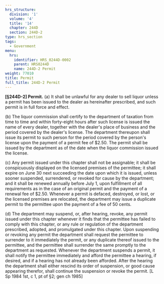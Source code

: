 ```yaml
---
hrs_structure:
  division: '1'
  volume: '4'
  title: '14'
  chapter: 244D
  section: 244D-2
type: hrs_section
tags:
  - Government
menu:
  hrs:
    identifier: HRS_0244D-0002
    parent: HRS0244D
    name: 244D-2 Permit
weight: 77010
title: Permit
full_title: 244D-2 Permit
---
```

**[§244D-2] Permit.** (a) It shall be unlawful for any dealer to sell liquor unless a permit has been issued to the dealer as hereinafter prescribed, and such permit is in full force and effect.

(b) The liquor commission shall certify to the department of taxation from time to time and within forty-eight hours after such license is issued the name of every dealer, together with the dealer's place of business and the period covered by the dealer's license. The department thereupon shall issue its permit to such person for the period covered by the person's license upon the payment of a permit fee of $2.50\. The permit shall be issued by the department as of the date when the liquor commission issued the license.

(c) Any permit issued under this chapter shall not be assignable; it shall be conspicuously displayed on the licensed premises of the permittee; it shall expire on June 30 next succeeding the date upon which it is issued, unless sooner suspended, surrendered, or revoked for cause by the department; and it shall be renewed annually before July 1, upon fulfillment of all requirements as in the case of an original permit and the payment of a renewal fee of $2.50\. Whenever a permit is defaced, destroyed, or lost, or the licensed premises are relocated, the department may issue a duplicate permit to the permittee upon the payment of a fee of 50 cents.

(d) The department may suspend, or, after hearing, revoke, any permit issued under this chapter whenever it finds that the permittee has failed to comply with this chapter, or any rule or regulation of the department prescribed, adopted, and promulgated under this chapter. Upon suspending or revoking any permit the department shall request the permittee to surrender to it immediately the permit, or any duplicate thereof issued to the permittee, and the permittee shall surrender the same promptly to the department as requested. Whenever the department suspends a permit, it shall notify the permittee immediately and afford the permittee a hearing, if desired, and if a hearing has not already been afforded. After the hearing the department shall either rescind its order of suspension, or good cause appearing therefor, shall continue the suspension or revoke the permit. [L Sp 1984 1st, c 1, pt of §2; gen ch 1985]